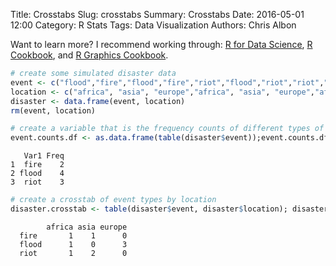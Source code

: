 Title: Crosstabs
Slug: crosstabs
Summary: Crosstabs
Date: 2016-05-01 12:00
Category: R Stats
Tags: Data Visualization
Authors: Chris Albon

Want to learn more? I recommend working through: [R for Data Science](http://amzn.to/2myxnhi), [R Cookbook](http://amzn.to/2lF6hkb), and [R Graphics Cookbook](http://amzn.to/2m0fcPL).


```R
# create some simulated disaster data
event <- c("flood","fire","flood","fire","riot","flood","riot","riot","flood");
location <- c("africa", "asia", "europe","africa", "asia", "europe","africa", "asia", "europe")
disaster <- data.frame(event, location)
rm(event, location)
```


```R
# create a variable that is the frequency counts of different types of disaster events
event.counts.df <- as.data.frame(table(disaster$event));event.counts.df
```




       Var1 Freq
    1  fire    2
    2 flood    4
    3  riot    3




```R
# create a crosstab of event types by location
disaster.crosstab <- table(disaster$event, disaster$location); disaster.crosstab
```





            africa asia europe
      fire       1    1      0
      flood      1    0      3
      riot       1    2      0
